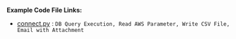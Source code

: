 **Example Code File Links:**

- [connect.py](connect.md)  : ```DB Query Execution, Read AWS Parameter, Write CSV File, Email with Attachment```
